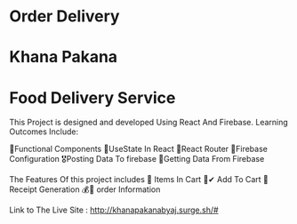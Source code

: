 # Order Delivery 
# Khana Pakana
# Food Delivery Service

This Project is designed and developed Using React And Firebase.
Learning Outcomes Include:

🥇Functional Components
🥈UseState In React
🥉React Router
🏅Firebase Configuration
🎖Posting Data To firebase
🥇Getting Data From Firebase



The Features Of this project includes 
🛒  Items In Cart
🛒✔ Add To Cart
📜  Receipt Generation
💰📃 order Information


Link to The Live Site : http://khanapakanabyaj.surge.sh/#
